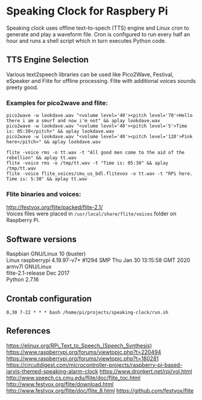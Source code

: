 # Speaking Clock for Raspbery Pi
 
Speaking clock uses offline text-to-spech (TTS) engine and Linux cron to generate and play a waveform file.
Cron is configured to run every half an hour and runs a shell script which in turn executes Python code.

## TTS Engine Selection
Various text2speech libraries can be used like Pico2Wave, Festival, eSpeaker and Flite for offline processing.
Flite with additional voices sounds preety good.

### Examples for pico2wave and flite:

```
pico2wave -w lookdave.wav "<volume level='40'><pitch level='70'>Hello there i am a smurf and now i'm not" && aplay lookdave.wav
pico2wave -w lookdave.wav "<volume level='40'><pitch level='5'>Time is: 05:30</pitch>" && aplay lookdave.wav
pico2wave -w lookdave.wav "<volume level='40'><pitch level='120'>Pink here</pitch>" && aplay lookdave.wav
```
   
```
flite -voice rms -o tt.wav -t "All good men come to the aid of the rebellion" && aplay tt.wav
flite -voice rms -o /tmp/tt.wav -t "Time is: 05:30" && aplay /tmp/tt.wav
flite -voice flite_voices/cmu_us_bdl.flitevox -o tt.wav -t "RPi here. Time is: 5:30" && aplay tt.wav
```
### Flite binaries and voices:
http://festvox.org/flite/packed/flite-2.1/   
Voices files were placed in `/usr/local/share/flite/voices` folder on Raspberry Pi.

## Software versions
Raspbian GNU/Linux 10 (buster)   
Linux raspberrypi 4.19.97-v7+ #1294 SMP Thu Jan 30 13:15:58 GMT 2020 armv7l GNU/Linux   
flite-2.1-release Dec 2017   
Python 2.7.16   

## Crontab configuration
`0,30 7-22 * * * bash /home/pi/projects/speaking-clock/run.sh`

## References
https://elinux.org/RPi_Text_to_Speech_(Speech_Synthesis)
https://www.raspberrypi.org/forums/viewtopic.php?t=220494
https://www.raspberrypi.org/forums/viewtopic.php?t=180281
https://circuitdigest.com/microcontroller-projects/raspberry-pi-based-jarvis-themed-speaking-alarm-clock
https://www.dronkert.net/rpi/vol.html
http://www.speech.cs.cmu.edu/flite/doc/flite_toc.html
http://www.festvox.org/flite/download.html
http://www.festvox.org/flite/doc/flite_8.html
https://github.com/festvox/flite

